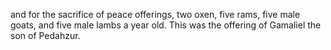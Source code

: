 and for the sacrifice of peace offerings, two oxen, five rams, five male goats, and five male lambs a year old. This was the offering of Gamaliel the son of Pedahzur.
